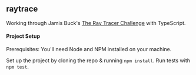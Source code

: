 ## raytrace

Working through Jamis Buck's [The Ray Tracer Challenge](https://pragprog.com/book/jbtracer/the-ray-tracer-challenge)
with TypeScript.

#### Project Setup

Prerequisites: You'll need Node and NPM installed on your machine.

Set up the project by cloning the repo & running `npm install`.
Run tests with `npm test`.
